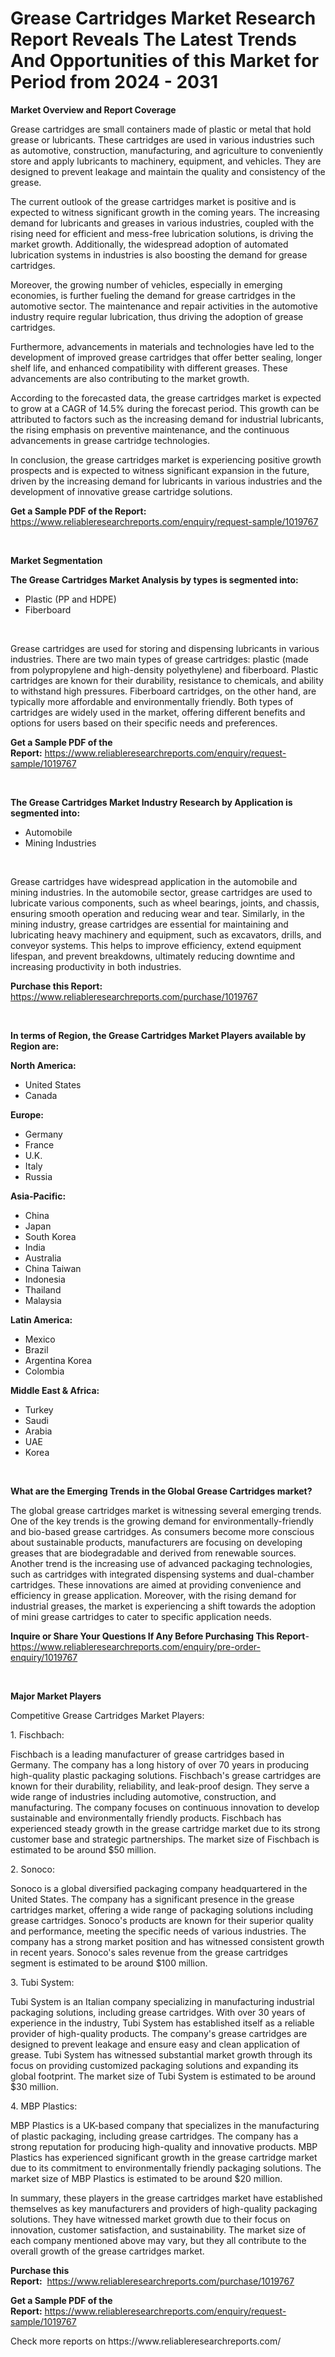 <p><h1>Grease Cartridges Market Research Report Reveals The Latest Trends And Opportunities of this Market for Period from 2024 - 2031</h1></p><p><strong>Market Overview and Report Coverage</strong></p>
<p><p>Grease cartridges are small containers made of plastic or metal that hold grease or lubricants. These cartridges are used in various industries such as automotive, construction, manufacturing, and agriculture to conveniently store and apply lubricants to machinery, equipment, and vehicles. They are designed to prevent leakage and maintain the quality and consistency of the grease.</p><p>The current outlook of the grease cartridges market is positive and is expected to witness significant growth in the coming years. The increasing demand for lubricants and greases in various industries, coupled with the rising need for efficient and mess-free lubrication solutions, is driving the market growth. Additionally, the widespread adoption of automated lubrication systems in industries is also boosting the demand for grease cartridges.</p><p>Moreover, the growing number of vehicles, especially in emerging economies, is further fueling the demand for grease cartridges in the automotive sector. The maintenance and repair activities in the automotive industry require regular lubrication, thus driving the adoption of grease cartridges.</p><p>Furthermore, advancements in materials and technologies have led to the development of improved grease cartridges that offer better sealing, longer shelf life, and enhanced compatibility with different greases. These advancements are also contributing to the market growth.</p><p>According to the forecasted data, the grease cartridges market is expected to grow at a CAGR of 14.5% during the forecast period. This growth can be attributed to factors such as the increasing demand for industrial lubricants, the rising emphasis on preventive maintenance, and the continuous advancements in grease cartridge technologies.</p><p>In conclusion, the grease cartridges market is experiencing positive growth prospects and is expected to witness significant expansion in the future, driven by the increasing demand for lubricants in various industries and the development of innovative grease cartridge solutions.</p></p>
<p><strong>Get a Sample PDF of the Report:</strong> <a href="https://www.reliableresearchreports.com/enquiry/request-sample/1019767">https://www.reliableresearchreports.com/enquiry/request-sample/1019767</a></p>
<p>&nbsp;</p>
<p><strong>Market Segmentation</strong></p>
<p><strong>The Grease Cartridges Market Analysis by types is segmented into:</strong></p>
<p><ul><li>Plastic (PP and HDPE)</li><li>Fiberboard</li></ul></p>
<p>&nbsp;</p>
<p><p>Grease cartridges are used for storing and dispensing lubricants in various industries. There are two main types of grease cartridges: plastic (made from polypropylene and high-density polyethylene) and fiberboard. Plastic cartridges are known for their durability, resistance to chemicals, and ability to withstand high pressures. Fiberboard cartridges, on the other hand, are typically more affordable and environmentally friendly. Both types of cartridges are widely used in the market, offering different benefits and options for users based on their specific needs and preferences.</p></p>
<p><strong>Get a Sample PDF of the Report:</strong>&nbsp;<a href="https://www.reliableresearchreports.com/enquiry/request-sample/1019767">https://www.reliableresearchreports.com/enquiry/request-sample/1019767</a></p>
<p>&nbsp;</p>
<p><strong>The Grease Cartridges Market Industry Research by Application is segmented into:</strong></p>
<p><ul><li>Automobile</li><li>Mining Industries</li></ul></p>
<p>&nbsp;</p>
<p><p>Grease cartridges have widespread application in the automobile and mining industries. In the automobile sector, grease cartridges are used to lubricate various components, such as wheel bearings, joints, and chassis, ensuring smooth operation and reducing wear and tear. Similarly, in the mining industry, grease cartridges are essential for maintaining and lubricating heavy machinery and equipment, such as excavators, drills, and conveyor systems. This helps to improve efficiency, extend equipment lifespan, and prevent breakdowns, ultimately reducing downtime and increasing productivity in both industries.</p></p>
<p><strong>Purchase this Report:</strong>&nbsp; <a href="https://www.reliableresearchreports.com/purchase/1019767">https://www.reliableresearchreports.com/purchase/1019767</a></p>
<p>&nbsp;</p>
<p><strong>In terms of Region, the Grease Cartridges Market Players available by Region are:</strong></p>
<p>
    <p> <strong> North America: </strong>
        <ul>
            <li>United States</li>
            <li>Canada</li>
        </ul>
        </p> 
    <p> <strong> Europe: </strong>
        <ul>
            <li>Germany</li>
            <li>France</li>
            <li>U.K.</li>
            <li>Italy</li>
            <li>Russia</li>
        </ul>
        </p> 
    <p> <strong> Asia-Pacific: </strong>
        <ul>
            <li>China</li>
            <li>Japan</li>
            <li>South Korea</li>
            <li>India</li>
            <li>Australia</li>
            <li>China Taiwan</li>
            <li>Indonesia</li>
            <li>Thailand</li>
            <li>Malaysia</li>
        </ul>
        </p> 
    <p> <strong> Latin America: </strong>
        <ul>
            <li>Mexico</li>
            <li>Brazil</li>
            <li>Argentina Korea</li>
            <li>Colombia</li>
        </ul>
        </p> 
    <p> <strong> Middle East & Africa: </strong>
        <ul>
            <li>Turkey</li>
            <li>Saudi</li>
            <li>Arabia</li>
            <li>UAE</li>
            <li>Korea</li>
        </ul>
    </p>
    </p>
<p>&nbsp;</p>
<p><strong>What are the Emerging Trends in the Global Grease Cartridges market?</strong></p>
<p><p>The global grease cartridges market is witnessing several emerging trends. One of the key trends is the growing demand for environmentally-friendly and bio-based grease cartridges. As consumers become more conscious about sustainable products, manufacturers are focusing on developing greases that are biodegradable and derived from renewable sources. Another trend is the increasing use of advanced packaging technologies, such as cartridges with integrated dispensing systems and dual-chamber cartridges. These innovations are aimed at providing convenience and efficiency in grease application. Moreover, with the rising demand for industrial greases, the market is experiencing a shift towards the adoption of mini grease cartridges to cater to specific application needs.</p></p>
<p><strong>Inquire or Share Your Questions If Any Before Purchasing This Report</strong>- <a href="https://www.reliableresearchreports.com/enquiry/pre-order-enquiry/1019767">https://www.reliableresearchreports.com/enquiry/pre-order-enquiry/1019767</a></p>
<p>&nbsp;</p>
<p><strong>Major Market Players</strong></p>
<p><p>Competitive Grease Cartridges Market Players:</p><p>1. Fischbach:</p><p>Fischbach is a leading manufacturer of grease cartridges based in Germany. The company has a long history of over 70 years in producing high-quality plastic packaging solutions. Fischbach's grease cartridges are known for their durability, reliability, and leak-proof design. They serve a wide range of industries including automotive, construction, and manufacturing. The company focuses on continuous innovation to develop sustainable and environmentally friendly products. Fischbach has experienced steady growth in the grease cartridge market due to its strong customer base and strategic partnerships. The market size of Fischbach is estimated to be around $50 million.</p><p>2. Sonoco:</p><p>Sonoco is a global diversified packaging company headquartered in the United States. The company has a significant presence in the grease cartridges market, offering a wide range of packaging solutions including grease cartridges. Sonoco's products are known for their superior quality and performance, meeting the specific needs of various industries. The company has a strong market position and has witnessed consistent growth in recent years. Sonoco's sales revenue from the grease cartridges segment is estimated to be around $100 million.</p><p>3. Tubi System:</p><p>Tubi System is an Italian company specializing in manufacturing industrial packaging solutions, including grease cartridges. With over 30 years of experience in the industry, Tubi System has established itself as a reliable provider of high-quality products. The company's grease cartridges are designed to prevent leakage and ensure easy and clean application of grease. Tubi System has witnessed substantial market growth through its focus on providing customized packaging solutions and expanding its global footprint. The market size of Tubi System is estimated to be around $30 million.</p><p>4. MBP Plastics:</p><p>MBP Plastics is a UK-based company that specializes in the manufacturing of plastic packaging, including grease cartridges. The company has a strong reputation for producing high-quality and innovative products. MBP Plastics has experienced significant growth in the grease cartridge market due to its commitment to environmentally friendly packaging solutions. The market size of MBP Plastics is estimated to be around $20 million.</p><p>In summary, these players in the grease cartridges market have established themselves as key manufacturers and providers of high-quality packaging solutions. They have witnessed market growth due to their focus on innovation, customer satisfaction, and sustainability. The market size of each company mentioned above may vary, but they all contribute to the overall growth of the grease cartridges market.</p></p>
<p><strong>Purchase this Report:</strong>&nbsp;&nbsp;<a href="https://www.reliableresearchreports.com/purchase/1019767">https://www.reliableresearchreports.com/purchase/1019767</a></p>
<p></p>
<p><strong>Get a Sample PDF of the Report:</strong>&nbsp;<a href="https://www.reliableresearchreports.com/enquiry/request-sample/1019767">https://www.reliableresearchreports.com/enquiry/request-sample/1019767</a></p>
<p>Check more reports on https://www.reliableresearchreports.com/</p>